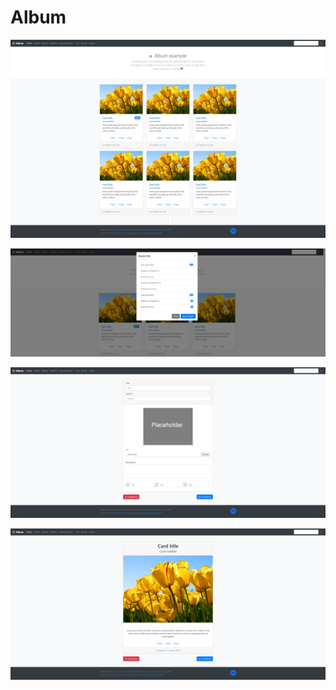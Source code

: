 # Album

![...](screenshots/screencapture-localhost-8080-index-php-2020-12-22-10_21_30.png)

![...](screenshots/screencapture-localhost-8080-index-php-2020-12-22-10_22_24.png)

![...](screenshots/screencapture-localhost-8080-upload-php-2020-12-22-10_22_38.png)

![...](screenshots/screencapture-localhost-8080-detalhes-php-2020-12-22-10_22_55.png)
